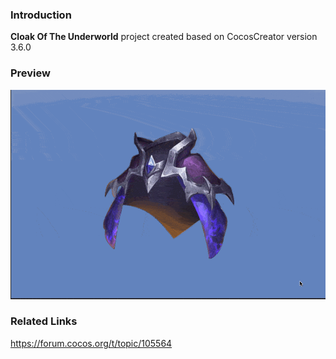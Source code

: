 ### Introduction
**Cloak Of The Underworld** project created based on CocosCreator version 3.6.0

### Preview
![image](../../../gif/202209/2022092301.gif)

### Related Links
https://forum.cocos.org/t/topic/105564